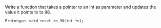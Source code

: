 Write a function that takes a pointer to an int as parameter and updates the value it points to to 98.

    Prototype: void reset_to_98(int *n);
